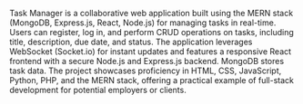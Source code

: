 Task Manager is a collaborative web application built using the MERN stack (MongoDB, Express.js, React, Node.js) for managing tasks in real-time. Users can register, log in, and perform CRUD operations on tasks, including title, description, due date, and status. The application leverages WebSocket (Socket.io) for instant updates and features a responsive React frontend with a secure Node.js and Express.js backend. MongoDB stores task data. The project showcases proficiency in HTML, CSS, JavaScript, Python, PHP, and the MERN stack, offering a practical example of full-stack development for potential employers or clients.

